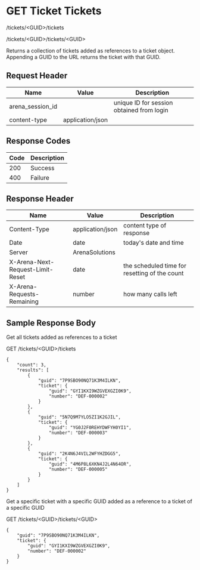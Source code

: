 # GET Ticket Tickets
/tickets/&lt;GUID&gt;/tickets

/tickets/&lt;GUID&gt;/tickets/&lt;GUID&gt;

Returns a collection of  tickets added as references to a ticket   object. Appending a GUID to the URL returns the ticket with that GUID.

## Request Header

| Name<br> | Value<br> | Description<br> |
|  --- |  --- |  --- | 
| arena_session_id<br> |   | unique ID for session obtained from login<br> |
| content-type<br> | application/json<br> |   |

## Response Codes

| Code<br> | Description<br> |
|  --- |  --- | 
| 200<br> | Success<br> |
| 400<br> | Failure<br> |

## Response Header

| Name<br> | Value<br> | Description<br> |
|  --- |  --- |  --- | 
| Content-Type<br> | application/json<br> | content type of response<br> |
| Date<br> | date<br> | today's date and time<br> |
| Server<br> | ArenaSolutions<br> |   |
| X-Arena-Next-Request-Limit-Reset<br> | date<br> | the scheduled time for resetting of the count<br> |
| X-Arena-Requests-Remaining<br> | number<br> | how many calls left<br> |

## Sample Response Body
Get all tickets added as references to a  ticket

GET /tickets/&lt;GUID&gt;/tickets

```
{
    "count": 3,
    "results": [
        {
            "guid": "7P9SBO90NQ71K3M4ILKN",
            "ticket": {
                "guid": "GYI1KXI9WZGVEXGZI0K9",
                "number": "DEF-000002"
            }
        },
        {
            "guid": "5N7Q9M7YLO5ZI1K2GJIL",
            "ticket": {
                "guid": "YG0J2F0REHYDWFYH0YI1",
                "number": "DEF-000003"
            }
        },
        {
            "guid": "2K4N6J4VIL2WFYHZDGG5",
            "ticket": {
                "guid": "4M6P8L6XKN4J2L4N64OR",
                "number": "DEF-000005"
            }
        }
    ]
}
```
Get  a specific ticket with a specific GUID added as a reference to a ticket of a specific GUID

GET /tickets/&lt;GUID&gt;/tickets/&lt;GUID&gt;

```
{
    "guid": "7P9SBO90NQ71K3M4ILKN",
    "ticket": {
        "guid": "GYI1KXI9WZGVEXGZI0K9",
        "number": "DEF-000002"
    }
}
```
